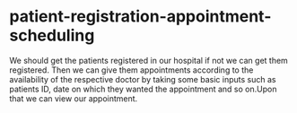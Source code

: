 # patient-registration-appointment-scheduling
We should get the patients  registered in our hospital if not we can get them  registered. Then we can give them appointments  according to the availability of the respective doctor by  taking some basic inputs such as patients ID, date on  which they wanted the appointment and so on.Upon  that we can view our appointment.

